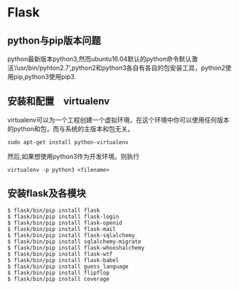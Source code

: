 # Flask

## python与pip版本问题　 
python最新版本python3,然而ubuntu16.04默认的python命令默认激活‘/usr/bin/pyhton2.7’,python2和python3各自有各自的包安装工具，python2使用pip,python3使用pip3.

## 安装和配置　virtualenv
virtualenv可以为一个工程创建一个虚拟环境，在这个环境中你可以使用任何版本的python和包，而与系统的主版本和包无关。
```
sudo apt-get install python-virtualenv
```
然后,如果想使用python3作为开发环境。则执行
```
virtualenv -p python3 <filename>
```

## 安装flask及各模块
```
$ flask/bin/pip install flask
$ flask/bin/pip install flask-login
$ flask/bin/pip install flask-openid
$ flask/bin/pip install flask-mail
$ flask/bin/pip install flask-sqlalchemy
$ flask/bin/pip install sqlalchemy-migrate
$ flask/bin/pip install flask-whooshalchemy
$ flask/bin/pip install flask-wtf
$ flask/bin/pip install flask-babel
$ flask/bin/pip install guess_language
$ flask/bin/pip install flipflop
$ flask/bin/pip install coverage
```

